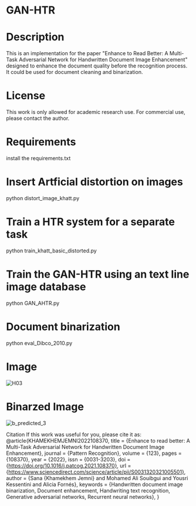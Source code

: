 # GAN-HTR

# Description
This is an implementation for the paper "Enhance to Read Better: A Multi-Task Adversarial Network for Handwritten Document Image Enhancement" designed to enhance the document quality before the recognition process. It could be used for document cleaning and binarization. 


# License
This work is only allowed for academic research use. For commercial use, please contact the author.

# Requirements

install the requirements.txt

# Insert Artficial distortion on images

python distort_image_khatt.py

# Train a HTR system for a separate task

python train_khatt_basic_distorted.py

# Train the GAN-HTR using an text line image database

python GAN_AHTR.py

# Document binarization

python eval_Dibco_2010.py

# Image

![H03](https://user-images.githubusercontent.com/15616524/148749752-88e0661f-4356-45f5-b1b1-bc34cd872164.png)

# Binarzed Image

![b_predicted_3](https://user-images.githubusercontent.com/15616524/148748926-a264adbd-ea5b-4470-b9a2-349318368a80.png)


Citation
If this work was useful for you, please cite it as:
@article{KHAMEKHEMJEMNI2022108370,
title = {Enhance to read better: A Multi-Task Adversarial Network for Handwritten Document Image Enhancement},
journal = {Pattern Recognition},
volume = {123},
pages = {108370},
year = {2022},
issn = {0031-3203},
doi = {https://doi.org/10.1016/j.patcog.2021.108370},
url = {https://www.sciencedirect.com/science/article/pii/S0031320321005501},
author = {Sana {Khamekhem Jemni} and Mohamed Ali Souibgui and Yousri Kessentini and Alicia Fornés},
keywords = {Handwritten document image binarization, Document enhancement, Handwriting text recognition, Generative adversarial networks, Recurrent neural networks},
}
  
  
